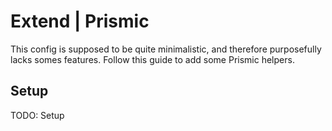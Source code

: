 # Extend | Prismic

This config is supposed to be quite minimalistic, and therefore purposefully lacks somes features. Follow this guide to add some Prismic helpers.

## Setup 

TODO: Setup
